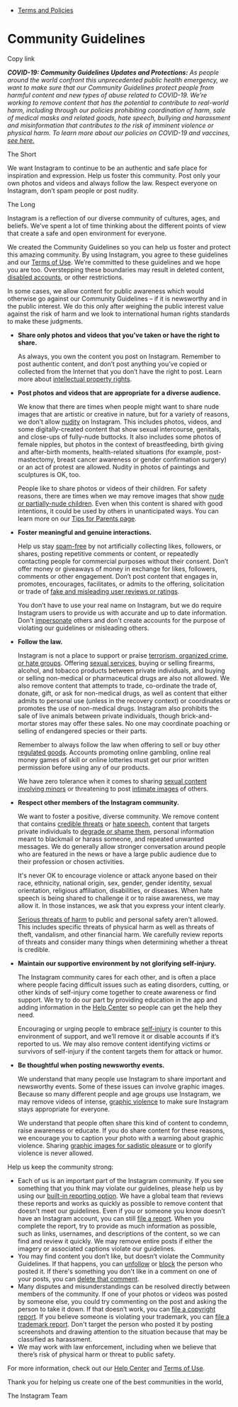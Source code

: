 *   [Terms and Policies](https://help.instagram.com/1417489251945243/?helpref=breadcrumb)

Community Guidelines
====================

Copy link

_**COVID-19: Community Guidelines Updates and Protections:** As people around the world confront this unprecedented public health emergency, we want to make sure that our Community Guidelines protect people from harmful content and new types of abuse related to COVID-19. We’re working to remove content that has the potential to contribute to real-world harm, including through our policies prohibiting coordination of harm, sale of medical masks and related goods, hate speech, bullying and harassment and misinformation that contributes to the risk of imminent violence or physical harm. To learn more about our policies on COVID-19 and vaccines, [see here.](https://help.instagram.com/697825587576762?helpref=faq_content)_

The Short

We want Instagram to continue to be an authentic and safe place for inspiration and expression. Help us foster this community. Post only your own photos and videos and always follow the law. Respect everyone on Instagram, don’t spam people or post nudity.

The Long

Instagram is a reflection of our diverse community of cultures, ages, and beliefs. We’ve spent a lot of time thinking about the different points of view that create a safe and open environment for everyone.

We created the Community Guidelines so you can help us foster and protect this amazing community. By using Instagram, you agree to these guidelines and our [Terms of Use](https://www.instagram.com/legal/terms). We’re committed to these guidelines and we hope you are too. Overstepping these boundaries may result in deleted content, [disabled accounts](https://help.instagram.com/366993040048856?helpref=faq_content), or other restrictions.

In some cases, we allow content for public awareness which would otherwise go against our Community Guidelines – if it is newsworthy and in the public interest. We do this only after weighing the public interest value against the risk of harm and we look to international human rights standards to make these judgments.

*   **Share only photos and videos that you’ve taken or have the right to share.**
    
    As always, you own the content you post on Instagram. Remember to post authentic content, and don’t post anything you’ve copied or collected from the Internet that you don’t have the right to post. Learn more about [intellectual property rights](https://help.instagram.com/126382350847838?helpref=faq_content).
    
*   **Post photos and videos that are appropriate for a diverse audience.**
    
    We know that there are times when people might want to share nude images that are artistic or creative in nature, but for a variety of reasons, we don’t allow [nudity](https://l.instagram.com/?u=https%3A%2F%2Fwww.facebook.com%2Fcommunitystandards%2Fadult_nudity_sexual_activity&e=AT3PuOqTR9l35SCmd0n4jw-HDOnL9Gb5p_KEs7LzQ1BiT9UoHonOfUMk0azn49GKql81-BPCY4W9Cs8NjFKCksWpEJbhwVRb5zBF1BbYY4E0z5jgkBwd4ss61LIh5qAscI7NJz7tZDrXhg_zKS1y-Td_HYqt7mHP4YcG3w) on Instagram. This includes photos, videos, and some digitally-created content that show sexual intercourse, genitals, and close-ups of fully-nude buttocks. It also includes some photos of female nipples, but photos in the context of breastfeeding, birth giving and after-birth moments, health-related situations (for example, post-mastectomy, breast cancer awareness or gender confirmation surgery) or an act of protest are allowed. Nudity in photos of paintings and sculptures is OK, too.
    
    People like to share photos or videos of their children. For safety reasons, there are times when we may remove images that show [nude or partially-nude children](https://l.instagram.com/?u=https%3A%2F%2Fwww.facebook.com%2Fcommunitystandards%2Fchild_nudity_sexual_exploitation&e=AT3PuOqTR9l35SCmd0n4jw-HDOnL9Gb5p_KEs7LzQ1BiT9UoHonOfUMk0azn49GKql81-BPCY4W9Cs8NjFKCksWpEJbhwVRb5zBF1BbYY4E0z5jgkBwd4ss61LIh5qAscI7NJz7tZDrXhg_zKS1y-Td_HYqt7mHP4YcG3w). Even when this content is shared with good intentions, it could be used by others in unanticipated ways. You can learn more on our [Tips for Parents page](https://help.instagram.com/154475974694511/?helpref=faq_content).
    
*   **Foster meaningful and genuine interactions.**
    
    Help us stay [spam-free](https://l.instagram.com/?u=https%3A%2F%2Fwww.facebook.com%2Fcommunitystandards%2Fspam&e=AT3PuOqTR9l35SCmd0n4jw-HDOnL9Gb5p_KEs7LzQ1BiT9UoHonOfUMk0azn49GKql81-BPCY4W9Cs8NjFKCksWpEJbhwVRb5zBF1BbYY4E0z5jgkBwd4ss61LIh5qAscI7NJz7tZDrXhg_zKS1y-Td_HYqt7mHP4YcG3w) by not artificially collecting likes, followers, or shares, posting repetitive comments or content, or repeatedly contacting people for commercial purposes without their consent. Don’t offer money or giveaways of money in exchange for likes, followers, comments or other engagement. Don’t post content that engages in, promotes, encourages, facilitates, or admits to the offering, solicitation or trade of [fake and misleading user reviews or ratings](https://l.instagram.com/?u=https%3A%2F%2Fwww.facebook.com%2Fcommunitystandards%2Ffraud_deception&e=AT3PuOqTR9l35SCmd0n4jw-HDOnL9Gb5p_KEs7LzQ1BiT9UoHonOfUMk0azn49GKql81-BPCY4W9Cs8NjFKCksWpEJbhwVRb5zBF1BbYY4E0z5jgkBwd4ss61LIh5qAscI7NJz7tZDrXhg_zKS1y-Td_HYqt7mHP4YcG3w).
    
    You don’t have to use your real name on Instagram, but we do require Instagram users to provide us with accurate and up to date information. Don't [impersonate](https://l.instagram.com/?u=https%3A%2F%2Fwww.facebook.com%2Fcommunitystandards%2Fmisrepresentation&e=AT3PuOqTR9l35SCmd0n4jw-HDOnL9Gb5p_KEs7LzQ1BiT9UoHonOfUMk0azn49GKql81-BPCY4W9Cs8NjFKCksWpEJbhwVRb5zBF1BbYY4E0z5jgkBwd4ss61LIh5qAscI7NJz7tZDrXhg_zKS1y-Td_HYqt7mHP4YcG3w) others and don't create accounts for the purpose of violating our guidelines or misleading others.
    
*   **Follow the law.**
    
    Instagram is not a place to support or praise [terrorism, organized crime, or hate groups](https://l.instagram.com/?u=https%3A%2F%2Fwww.facebook.com%2Fcommunitystandards%2Fdangerous_individuals_organizations&e=AT3PuOqTR9l35SCmd0n4jw-HDOnL9Gb5p_KEs7LzQ1BiT9UoHonOfUMk0azn49GKql81-BPCY4W9Cs8NjFKCksWpEJbhwVRb5zBF1BbYY4E0z5jgkBwd4ss61LIh5qAscI7NJz7tZDrXhg_zKS1y-Td_HYqt7mHP4YcG3w). Offering [sexual services](https://l.instagram.com/?u=https%3A%2F%2Fwww.facebook.com%2Fcommunitystandards%2Fsexual_solicitation&e=AT3PuOqTR9l35SCmd0n4jw-HDOnL9Gb5p_KEs7LzQ1BiT9UoHonOfUMk0azn49GKql81-BPCY4W9Cs8NjFKCksWpEJbhwVRb5zBF1BbYY4E0z5jgkBwd4ss61LIh5qAscI7NJz7tZDrXhg_zKS1y-Td_HYqt7mHP4YcG3w), buying or selling firearms, alcohol, and tobacco products between private individuals, and buying or selling non-medical or pharmaceutical drugs are also not allowed. We also remove content that attempts to trade, co-ordinate the trade of, donate, gift, or ask for non-medical drugs, as well as content that either admits to personal use (unless in the recovery context) or coordinates or promotes the use of non-medical drugs. Instagram also prohibits the sale of live animals between private individuals, though brick-and-mortar stores may offer these sales. No one may coordinate poaching or selling of endangered species or their parts.
    
    Remember to always follow the law when offering to sell or buy other [regulated goods](https://l.instagram.com/?u=https%3A%2F%2Fwww.facebook.com%2Fcommunitystandards%2Fregulated_goods&e=AT3PuOqTR9l35SCmd0n4jw-HDOnL9Gb5p_KEs7LzQ1BiT9UoHonOfUMk0azn49GKql81-BPCY4W9Cs8NjFKCksWpEJbhwVRb5zBF1BbYY4E0z5jgkBwd4ss61LIh5qAscI7NJz7tZDrXhg_zKS1y-Td_HYqt7mHP4YcG3w). Accounts promoting online gambling, online real money games of skill or online lotteries must get our prior written permission before using any of our products.
    
    We have zero tolerance when it comes to sharing [sexual content involving minors](https://l.instagram.com/?u=https%3A%2F%2Fwww.facebook.com%2Fcommunitystandards%2Fchild_nudity_sexual_exploitation&e=AT3PuOqTR9l35SCmd0n4jw-HDOnL9Gb5p_KEs7LzQ1BiT9UoHonOfUMk0azn49GKql81-BPCY4W9Cs8NjFKCksWpEJbhwVRb5zBF1BbYY4E0z5jgkBwd4ss61LIh5qAscI7NJz7tZDrXhg_zKS1y-Td_HYqt7mHP4YcG3w) or threatening to post [intimate images](https://l.instagram.com/?u=https%3A%2F%2Fwww.facebook.com%2Fcommunitystandards%2Fsexual_exploitation_adults&e=AT3PuOqTR9l35SCmd0n4jw-HDOnL9Gb5p_KEs7LzQ1BiT9UoHonOfUMk0azn49GKql81-BPCY4W9Cs8NjFKCksWpEJbhwVRb5zBF1BbYY4E0z5jgkBwd4ss61LIh5qAscI7NJz7tZDrXhg_zKS1y-Td_HYqt7mHP4YcG3w) of others.
    
*   **Respect other members of the Instagram community.**
    
    We want to foster a positive, diverse community. We remove content that contains [credible threats](https://l.instagram.com/?u=https%3A%2F%2Fwww.facebook.com%2Fcommunitystandards%2Fcredible_violence&e=AT3PuOqTR9l35SCmd0n4jw-HDOnL9Gb5p_KEs7LzQ1BiT9UoHonOfUMk0azn49GKql81-BPCY4W9Cs8NjFKCksWpEJbhwVRb5zBF1BbYY4E0z5jgkBwd4ss61LIh5qAscI7NJz7tZDrXhg_zKS1y-Td_HYqt7mHP4YcG3w) or [hate speech](https://l.instagram.com/?u=https%3A%2F%2Fwww.facebook.com%2Fcommunitystandards%2Fhate_speech&e=AT3PuOqTR9l35SCmd0n4jw-HDOnL9Gb5p_KEs7LzQ1BiT9UoHonOfUMk0azn49GKql81-BPCY4W9Cs8NjFKCksWpEJbhwVRb5zBF1BbYY4E0z5jgkBwd4ss61LIh5qAscI7NJz7tZDrXhg_zKS1y-Td_HYqt7mHP4YcG3w), content that targets private individuals to [degrade or shame them](https://l.instagram.com/?u=https%3A%2F%2Fwww.facebook.com%2Fcommunitystandards%2Fbullying&e=AT3PuOqTR9l35SCmd0n4jw-HDOnL9Gb5p_KEs7LzQ1BiT9UoHonOfUMk0azn49GKql81-BPCY4W9Cs8NjFKCksWpEJbhwVRb5zBF1BbYY4E0z5jgkBwd4ss61LIh5qAscI7NJz7tZDrXhg_zKS1y-Td_HYqt7mHP4YcG3w), personal information meant to blackmail or harass someone, and repeated unwanted messages. We do generally allow stronger conversation around people who are featured in the news or have a large public audience due to their profession or chosen activities.
    
    It's never OK to encourage violence or attack anyone based on their race, ethnicity, national origin, sex, gender, gender identity, sexual orientation, religious affiliation, disabilities, or diseases. When hate speech is being shared to challenge it or to raise awareness, we may allow it. In those instances, we ask that you express your intent clearly.
    
    [Serious threats of harm](https://l.instagram.com/?u=https%3A%2F%2Fwww.facebook.com%2Fcommunitystandards%2Fcredible_violence&e=AT3PuOqTR9l35SCmd0n4jw-HDOnL9Gb5p_KEs7LzQ1BiT9UoHonOfUMk0azn49GKql81-BPCY4W9Cs8NjFKCksWpEJbhwVRb5zBF1BbYY4E0z5jgkBwd4ss61LIh5qAscI7NJz7tZDrXhg_zKS1y-Td_HYqt7mHP4YcG3w) to public and personal safety aren't allowed. This includes specific threats of physical harm as well as threats of theft, vandalism, and other financial harm. We carefully review reports of threats and consider many things when determining whether a threat is credible.
    
*   **Maintain our supportive environment by not glorifying self-injury.**
    
    The Instagram community cares for each other, and is often a place where people facing difficult issues such as eating disorders, cutting, or other kinds of self-injury come together to create awareness or find support. We try to do our part by providing education in the app and adding information in the [Help Center](https://help.instagram.com/) so people can get the help they need.
    
    Encouraging or urging people to embrace [self-injury](https://l.instagram.com/?u=https%3A%2F%2Fwww.facebook.com%2Fcommunitystandards%2Fsuicide_self_injury_violence&e=AT3PuOqTR9l35SCmd0n4jw-HDOnL9Gb5p_KEs7LzQ1BiT9UoHonOfUMk0azn49GKql81-BPCY4W9Cs8NjFKCksWpEJbhwVRb5zBF1BbYY4E0z5jgkBwd4ss61LIh5qAscI7NJz7tZDrXhg_zKS1y-Td_HYqt7mHP4YcG3w) is counter to this environment of support, and we’ll remove it or disable accounts if it’s reported to us. We may also remove content identifying victims or survivors of self-injury if the content targets them for attack or humor.
    
*   **Be thoughtful when posting newsworthy events.**
    
    We understand that many people use Instagram to share important and newsworthy events. Some of these issues can involve graphic images. Because so many different people and age groups use Instagram, we may remove videos of intense, [graphic violence](https://l.instagram.com/?u=https%3A%2F%2Fwww.facebook.com%2Fcommunitystandards%2Fgraphic_violence&e=AT3PuOqTR9l35SCmd0n4jw-HDOnL9Gb5p_KEs7LzQ1BiT9UoHonOfUMk0azn49GKql81-BPCY4W9Cs8NjFKCksWpEJbhwVRb5zBF1BbYY4E0z5jgkBwd4ss61LIh5qAscI7NJz7tZDrXhg_zKS1y-Td_HYqt7mHP4YcG3w) to make sure Instagram stays appropriate for everyone.
    
    We understand that people often share this kind of content to condemn, raise awareness or educate. If you do share content for these reasons, we encourage you to caption your photo with a warning about graphic violence. Sharing [graphic images for sadistic pleasure](https://l.instagram.com/?u=https%3A%2F%2Fwww.facebook.com%2Fcommunitystandards%2Fcruel_insensitive&e=AT3PuOqTR9l35SCmd0n4jw-HDOnL9Gb5p_KEs7LzQ1BiT9UoHonOfUMk0azn49GKql81-BPCY4W9Cs8NjFKCksWpEJbhwVRb5zBF1BbYY4E0z5jgkBwd4ss61LIh5qAscI7NJz7tZDrXhg_zKS1y-Td_HYqt7mHP4YcG3w) or to glorify violence is never allowed.
    

Help us keep the community strong:

*   Each of us is an important part of the Instagram community. If you see something that you think may violate our guidelines, please help us by using our [built-in reporting option](https://help.instagram.com/165828726894770?helpref=faq_content). We have a global team that reviews these reports and works as quickly as possible to remove content that doesn’t meet our guidelines. Even if you or someone you know doesn’t have an Instagram account, you can still [file a report](https://help.instagram.com/contact/383679321740945). When you complete the report, try to provide as much information as possible, such as links, usernames, and descriptions of the content, so we can find and review it quickly. We may remove entire posts if either the imagery or associated captions violate our guidelines.
*   You may find content you don’t like, but doesn’t violate the Community Guidelines. If that happens, you can [unfollow](https://help.instagram.com/286340048138725?helpref=faq_content) or [block](https://help.instagram.com/426700567389543/?helpref=faq_content) the person who posted it. If there's something you don't like in a comment on one of your posts, you can [delete that comment](https://help.instagram.com/289098941190483?helpref=faq_content).
*   Many disputes and misunderstandings can be resolved directly between members of the community. If one of your photos or videos was posted by someone else, you could try commenting on the post and asking the person to take it down. If that doesn’t work, you can [file a copyright report](https://help.instagram.com/126382350847838?helpref=faq_content). If you believe someone is violating your trademark, you can [file a trademark report](https://help.instagram.com/222826637847963?helpref=faq_content). Don't target the person who posted it by posting screenshots and drawing attention to the situation because that may be classified as harassment.
*   We may work with law enforcement, including when we believe that there’s risk of physical harm or threat to public safety.

For more information, check out our [Help Center](https://help.instagram.com/) and [Terms of Use](https://l.instagram.com/?u=http%3A%2F%2Finstagram.com%2Flegal%2Fterms%2F%23&e=AT3PuOqTR9l35SCmd0n4jw-HDOnL9Gb5p_KEs7LzQ1BiT9UoHonOfUMk0azn49GKql81-BPCY4W9Cs8NjFKCksWpEJbhwVRb5zBF1BbYY4E0z5jgkBwd4ss61LIh5qAscI7NJz7tZDrXhg_zKS1y-Td_HYqt7mHP4YcG3w).

Thank you for helping us create one of the best communities in the world,

The Instagram Team